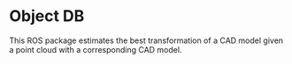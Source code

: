 # Object DB

This ROS package estimates the best transformation of a CAD model given a point
cloud with a corresponding CAD model.
